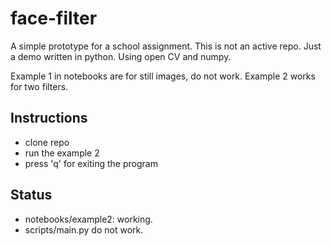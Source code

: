# face-filter

A simple prototype for a school assignment. This is not an active repo. Just a demo written in python. Using open CV and numpy. 

Example 1 in notebooks are for still images, do not work. Example 2 works for two filters. 

## Instructions
- clone repo
- run the example 2 
- press 'q' for exiting the program

## Status
- notebooks/example2: working.
- scripts/main.py do not work.